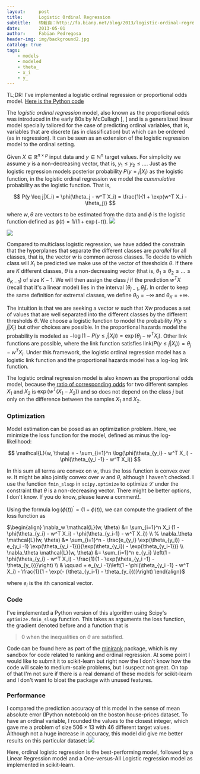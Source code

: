 ```yaml
---
layout:     post
title:      Logistic Ordinal Regression
subtitle:   转载自：http://fa.bianp.net/blog/2013/logistic-ordinal-regression/
date:       2013-05-01
author:     Fabian Pedregosa
header-img: img/background2.jpg
catalog: true
tags:
    - models
    - modeled
    - theta_
    - x_i
    - y_
---
```


TL;DR: I've implemented a logistic ordinal regression or
 proportional odds model. [Here is the Python code](http://github.com/fabianp/minirank/blob/master/minirank/logistic.py)

The *logistic ordinal regression* model, also known as the
proportional odds was introduced in the early 80s by McCullagh [, ]
and is a generalized linear model specially tailored for the case of
predicting ordinal variables, that is, variables that are discrete (as
in classification) but which can be ordered (as in regression). It can
be seen as an extension of the logistic regression model to the
ordinal setting. 

Given $X \in \mathbb{R}^{n \times p}$ input data and $y \in
\mathbb{N}^n$ target values. For simplicity we assume $y$ is a
non-decreasing vector, that is, $y_1 \leq y_2 \leq ...$. Just as the
logistic regression models posterior probability $P(y=j|X_i)$ as the
logistic function, in the logistic ordinal regression we model the
*cummulative* probability as the logistic function. That is,

$$
P(y \leq j|X_i) = \phi(\theta_j - w^T X_i) = \frac{1}{1 + \exp(w^T X_i - \theta_j)}
$$

where $w, \theta$ are vectors to be estimated from the data and $\phi$
is the logistic function defined as $\phi(t) = 1 / (1 + \exp(-t))$.
![](http://fa.bianp.net/blog/static/images/2013/ordinal_1.png)

![](http://fa.bianp.net/blog/static/images/2013/ordinal_logistic.png)


Compared to multiclass logistic regression, we have added the
constrain that the hyperplanes that separate the different classes are
*parallel* for all classes, that is, the vector $w$ is common across
classes. To decide to which class will $X_i$ be predicted we make use
of the vector of thresholds $\theta$. If there are $K$ different
classes, $\theta$ is a non-decreasing vector (that is, $\theta_1 \leq
\theta_2 \leq ... \leq \theta_{K-1}$) of size $K-1$. We will then
assign the class $j$ if the prediction $w^T X$ (recall that it's a
linear model) lies in the interval $[\theta_{j-1}, \theta_{j}[$. In
order to keep the same definition for extremal classes, we define
$\theta_{0} = - \infty$ and $\theta_K = + \infty$.

The intuition is that we are seeking a vector $w$ such that $X w$
produces a set of values that are well separated into the different
classes by the different thresholds $\theta$. We choose a logistic
function to model the probability $P(y \leq j|X_i)$ but other choices
are possible. In the proportional hazards model the probability
is modeled as $-\log(1 - P(y \leq j | X_i)) = \exp(\theta_j - w^T
X_i)$. Other link functions are possible, where the link function
satisfies $\text{link}(P(y \leq j | X_i)) = \theta_j - w^T X_i$. Under
this framework, the logistic ordinal regression model has a logistic
link function and the proportional hazards model has a log-log link
function.

The logistic ordinal regression model is also known as the
proportional odds model, because the
[ratio of corresponding odds](http://en.wikipedia.org/wiki/Odds_ratio)
for two different samples $X_1$ and $X_2$ is $\exp(w^T(X_1 - X_2))$ and
so does not depend on the class $j$ but only on the difference between
the samples $X_1$ and $X_2$.

### Optimization

Model estimation can be posed as an optimization problem. Here, we
minimize the loss function for the model, defined as minus the
log-likelihood:

$$
\mathcal{L}(w, \theta) = - \sum_{i=1}^n \log(\phi(\theta_{y_i} - w^T X_i) - \phi(\theta_{y_i -1} - w^T X_i))
$$

In this sum all terms are convex on $w$, thus the loss function is
convex over $w$. It might be also jointly convex over $w$ and
$\theta$, although I haven't checked. I use the function
`fmin_slsqp` in `scipy.optimize` to optimize
$\mathcal{L}$ under the constraint that $\theta$ is a non-decreasing
vector. There might be better options, I don't know. If you do know,
please leave a comment!.

Using the formula $\log(\phi(t))^\prime = (1 - \phi(t))$, we can compute the gradient of the loss function as 

$\begin{align}
\nabla_w \mathcal{L}(w, \theta) &= \sum_{i=1}^n X_i (1 - \phi(\theta_{y_i} - w^T X_i) - \phi(\theta_{y_i-1} - w^T X_i)) \\
% \nabla_\theta \mathcal{L}(w, \theta) &= \sum_{i=1}^n - \frac{e_{y_i} \exp(\theta_{y_i}) - e_{y_i -1} \exp(\theta_{y_i -1})}{\exp(\theta_{y_i}) - \exp(\theta_{y_i-1})} \\
\nabla_\theta \mathcal{L}(w, \theta) &= \sum_{i=1}^n e_{y_i} \left(1 - \phi(\theta_{y_i} - w^T X_i) - \frac{1}{1 - \exp(\theta_{y_i -1} - \theta_{y_i})}\right) \\
 & \qquad + e_{y_i -1}\left(1 - \phi(\theta_{y_i -1} - w^T X_i) - \frac{1}{1 - \exp(- (\theta_{y_i-1} - \theta_{y_i}))}\right)
\end{align}$

where $e_i$ is the $i$th canonical vector.

### Code

I've implemented a Python version of this algorithm using Scipy's
`optimize.fmin_slsqp` function. This takes as arguments the
loss function, the gradient denoted before and a function that is
> 0 when the inequalities on $\theta$ are satisfied.

Code
can be found here as part of the [minirank](https://github.com/fabianp/minirank) package, which
is my sandbox for code related to ranking and ordinal regression. At
some point I would like to submit it to scikit-learn but right now the
I don't know how the code will scale to medium-scale problems, but I
suspect not great. On top of that I'm not sure if there is a real demand
of these models for scikit-learn and I don't want to bloat the package
with unused features.

### Performance

I compared the prediction accuracy of this model in the sense of mean absolute
error (IPython
notebook) on the boston
house-prices dataset. To have an ordinal variable, I
rounded the values to the closest integer, which gave me a problem of
size 506 $\times$ 13 with 46 different target values. Although not a
huge increase in accuracy, this model did give me better results on
this particular dataset:
![](http://fa.bianp.net/blog/static/images/2013/bars_ordinal.png)


Here, ordinal logistic regression is the best-performing model,
followed by a Linear Regression model and a One-versus-All Logistic
regression model as implemented in scikit-learn.
